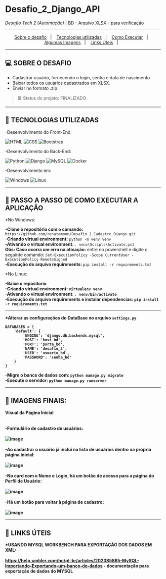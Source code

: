 # Desafio_2_Django_API

<i>Desafio Tech 2 (Automação)</i>  |  [BD - Arquivo XLSX - para verificação](https://github.com/renatamoon/Desafio_2_Django_API/blob/workpc/app_usuario_202111271205.xls)<br>

<hr>
<p align="center">
  <a href="#desafio">Sobre o desafio</a>&nbsp;&nbsp;&nbsp;|&nbsp;&nbsp;&nbsp;
  <a href="#tecnologias">Tecnologias utilizadas</a>&nbsp;&nbsp;&nbsp;|&nbsp;&nbsp;&nbsp;
  <a href="#instalacao">Como Executar</a>&nbsp;&nbsp;&nbsp;|&nbsp;&nbsp;&nbsp;  
  <a href="#imagens">Algumas Imagens</a>&nbsp;&nbsp;&nbsp;|&nbsp;&nbsp;&nbsp; 
  <a href="#links_apps">Links Úteis</a>&nbsp;&nbsp;&nbsp;|&nbsp;&nbsp;&nbsp;
</p>
<hr>

## <a id="projeto"> 💻 SOBRE O DESAFIO </a><br>

- Cadastrar usuário, fornecendo o login, senha e data de nascimento
- Baixar todos os usuários cadastrados em XLSX.
- Enviar no formato .zip

> 🟩 Status do projeto: FINALIZADO <br>
<hr>
  
  ## <a id="tecnologias"> 🧪 TECNOLOGIAS UTILIZADAS </a>

-Desenvolvimento do Front-End:

![HTML](https://img.shields.io/badge/HTML5-E34F26?style=for-the-badge&logo=html5&logoColor=white)
![CSS](https://img.shields.io/badge/CSS3-1572B6?style=for-the-badge&logo=css3&logoColor=white)
![Bootstrap](https://img.shields.io/badge/Bootstrap-563D7C?style=for-the-badge&logo=bootstrap&logoColor=white)

-Desenvolvimento do Back-End:

![Python](https://img.shields.io/badge/Python-3776AB?style=for-the-badge&logo=python&logoColor=white)
![Django](https://img.shields.io/badge/Django-092E20?style=for-the-badge&logo=django&logoColor=green)
![MySQL](https://img.shields.io/badge/MySQL-005C84?style=for-the-badge&logo=mysql&logoColor=white)
![Docker](https://img.shields.io/badge/Docker-2CA5E0?style=for-the-badge&logo=docker&logoColor=white)

-Desenvolvimento em:

![Windows](https://img.shields.io/badge/Windows-0078D6?style=for-the-badge&logo=windows&logoColor=white)
![Linux](https://img.shields.io/badge/Linux-FCC624?style=for-the-badge&logo=linux&logoColor=black)

<hr>

## <a id="instalacao"> 🔴 PASSO A PASSO DE COMO EXECUTAR A APLICAÇÃO </a> 

*No Windows:

<b>-Clone o repositório com o camando:</b> `https://github.com/renatamoon/Desafio_1_Cadastro_Django.git` <br>
<b>-Criando virtual environment:</b> `python -m venv venv`<br>
<b>-Ativando o virtual environment: </b>`. venv\Scripts\Activate.ps1`<br>
<b>Obs: Caso ocorra um erro na ativação:</b> entre no powershell e digite o seguinte comando: `Set-ExecutionPolicy -Scope CurrentUser -ExecutionPolicy RemoteSigned`<br>
<b>-Execução do arquivo requirements: </b>`pip install -r requirements.txt`<br>

*No Linux:

<b>-Baixe o repositorio<br>
<b>-Criando virtual environment:</b> `virtualenv venv`<br>
<b>-Ativando o virtual environment:</b> `. venv/bin/activate`<br>
<b>-Execução do arquivo requirements e instalar dependencias:</b> `pip install -r requirements.txt`<br>
  
 <hr> 
  
*Alterar as configurações do DataBase no arquivo <b>`settings.py`</b> <br>

```
DATABASES = {
    'default': {
        'ENGINE': 'django.db.backends.mysql',
        'HOST': 'host_bd',
        'PORT': 'porta_bd',
        'NAME': 'desafio_2',
        'USER': 'usuario_bd',
        'PASSWORD': 'senha_bd'    
    }
}
```

-Migre o banco de dados com: `python manage.py migrate` <br>
-Execute o servidor: `python manage.py runserver` <br>
  
<hr>

## <a id="imagens"> 🔴 IMAGENS FINAIS: </a> 

Visual da Página Inicial<br>
<br>
<br>
-Formulário de cadastro de usuários:
<br>
<br>
![image](https://user-images.githubusercontent.com/87100340/143606786-0bec63c6-f9f9-4137-aec1-145157f89521.png)
<br>
<br>
-Ao cadastrar o usuário já inclui na lista de usuários dentro na própria página inicial:
<br>
<br>
![image](https://user-images.githubusercontent.com/87100340/143606970-b4fc97de-180b-4b0c-a6d3-4b6c5a15f2f3.png)
<br>
<br>
-No card com o Nome e Login, há um botão de acesso para a página do Perfil de Usuário:
<br>
<br>
![image](https://user-images.githubusercontent.com/87100340/143607002-ff445406-1fe7-4185-bb1c-364af997e433.png)
<br>
<br>
-Há um botão para voltar à página de cadastro:
<br>
<br>
![image](https://user-images.githubusercontent.com/87100340/143607041-4cc4b055-471a-41e5-bb9c-331bb25f8714.png)
<br>

<hr>
  
## <a id="links_apps"> 🔴 LINKS ÚTEIS </a> 

*USANDO MYSQL WORKBENCH PARA EXPORTAÇÃO DOS DADOS EM XML:
<br>
<br>
https://help.umbler.com/hc/pt-br/articles/202385865-MySQL-Importando-Exportando-um-banco-de-dados - documentação para exportação de dados do MYSQL<br>

